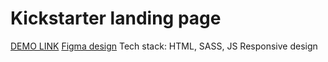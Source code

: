 # Kickstarter landing page
[DEMO LINK](https://<your_account>.github.io/<repo_name>/)
[Figma design](https://www.figma.com/file/Ujp7bCFuvuJlkn8TSbQPSZ/Kickstarter_FE-students?node-id=19655%3A32)
Tech stack: HTML, SASS, JS
Responsive design

